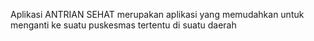 Aplikasi ANTRIAN SEHAT
merupakan aplikasi yang memudahkan untuk menganti ke suatu puskesmas tertentu di suatu daerah
